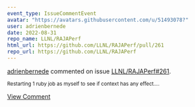 ```yaml
---
event_type: IssueCommentEvent
avatar: "https://avatars.githubusercontent.com/u/51493078?"
user: adrienbernede
date: 2022-08-31
repo_name: LLNL/RAJAPerf
html_url: https://github.com/LLNL/RAJAPerf/pull/261
repo_url: https://github.com/LLNL/RAJAPerf
---
```


<a href='https://github.com/adrienbernede' target='_blank'>adrienbernede</a> commented on issue <a href='https://github.com/LLNL/RAJAPerf/pull/261' target='_blank'>LLNL/RAJAPerf#261</a>.

<small>Restarting 1 ruby job as myself to see if context has any effect....</small>

<a href='https://github.com/LLNL/RAJAPerf/pull/261' target='_blank'>View Comment</a>